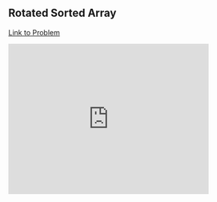 <h2>Rotated Sorted Array</h2>

[Link to Problem](https://www.learning.algozenith.com/problems/Rotated-Sorted-Array-106)

<iframe src="https://leetcode.com/playground/BsZVwPM8/shared" frameBorder="0" width="400" height="300"></iframe>